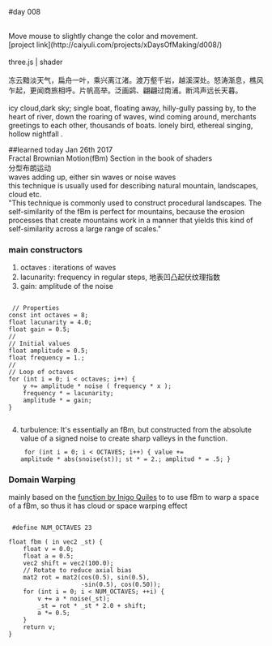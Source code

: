 #day 008

<br />
Move mouse to slightly change the color and movement.
<br />
[project link](http://caiyuli.com/projects/xDaysOfMaking/d008/)
 <br />
 <br />
three.js | shader
 <br />
 <br />
 冻云黯淡天气，扁舟一叶，乘兴离江渚。渡万壑千岩，越溪深处。怒涛渐息，樵风乍起，更闻商旅相呼。片帆高举。泛画鹢、翩翩过南浦。断鸿声远长天暮。
 <br />
 <br />
 icy cloud,dark sky; single boat, floating away, hilly-gully passing by, to the heart of river, down the roaring of waves, wind coming around, merchants greetings to each other, thousands of boats. lonely bird, ethereal singing, hollow nightfall  .

##learned today
Jan 26th 2017
<br />
Fractal Brownian Motion(fBm) Section in the book of shaders
<br />
分型布朗运动
<br />
waves adding up, either sin waves or noise waves
<br />
this technique is usually used for describing natural mountain, landscapes, cloud etc.
<br />
"This technique is commonly used to construct procedural landscapes. The self-similarity of the fBm is perfect for mountains, because the erosion processes that create mountains work in a manner that yields this kind of self-similarity across a large range of scales."

### main constructors
1. octaves : iterations of waves
2. lacunarity: frequency in regular steps, 地表凹凸起伏纹理指数
3. gain: amplitude of the noise

 <pre><code>
 // Properties
const int octaves = 8;
float lacunarity = 4.0;
float gain = 0.5;
//
// Initial values
float amplitude = 0.5;
float frequency = 1.;
//
// Loop of octaves
for (int i = 0; i < octaves; i++) {
	y += amplitude * noise ( frequency * x );
	frequency * = lacunarity;
	amplitude * = gain;
}
 </code></pre>

 4. turbulence: It's essentially an fBm, but constructed from the absolute value of a signed noise to create sharp valleys in the function.
 <code><pre>
 for (int i = 0; i < OCTAVES; i++) {
    value += amplitude * abs(snoise(st));
    st * = 2.;
    amplitud * = .5;
}
 </pre></code>
### Domain Warping
mainly based on the [function by Inigo Quiles](http://www.iquilezles.org/www/articles/warp/warp.htm) to to use fBm to warp a space of a fBm, so thus it has cloud or space warping effect
 <br />
 <pre><code>
 #define NUM_OCTAVES 23

float fbm ( in vec2 _st) {
    float v = 0.0;
    float a = 0.5;
    vec2 shift = vec2(100.0);
    // Rotate to reduce axial bias
    mat2 rot = mat2(cos(0.5), sin(0.5),
                    -sin(0.5), cos(0.50));
    for (int i = 0; i < NUM_OCTAVES; ++i) {
        v += a * noise(_st);
        _st = rot * _st * 2.0 + shift;
        a *= 0.5;
    }
    return v;
}
 </code></pre>
 <br />
  <br />
